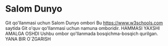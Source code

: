 # Salom Dunyo
Git qo'llanmasi uchun Salom Dunyo ombori
Bu https://www.w3schools.com saytida Git o'quv qo'llanmasi uchun namuna omboridir.
HAMMASI YAXSHI AMALGA OSHDI
Ushbu ombor qo'llanmada bosqichma-bosqich qurilgan.
YANA BIR O`ZGARISH 
